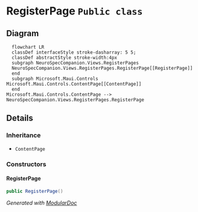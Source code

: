 # RegisterPage `Public class`

## Diagram
```mermaid
  flowchart LR
  classDef interfaceStyle stroke-dasharray: 5 5;
  classDef abstractStyle stroke-width:4px
  subgraph NeuroSpecCompanion.Views.RegisterPages
  NeuroSpecCompanion.Views.RegisterPages.RegisterPage[[RegisterPage]]
  end
  subgraph Microsoft.Maui.Controls
Microsoft.Maui.Controls.ContentPage[[ContentPage]]
  end
Microsoft.Maui.Controls.ContentPage --> NeuroSpecCompanion.Views.RegisterPages.RegisterPage
```

## Details
### Inheritance
 - `ContentPage`

### Constructors
#### RegisterPage
```csharp
public RegisterPage()
```

*Generated with* [*ModularDoc*](https://github.com/hailstorm75/ModularDoc)
